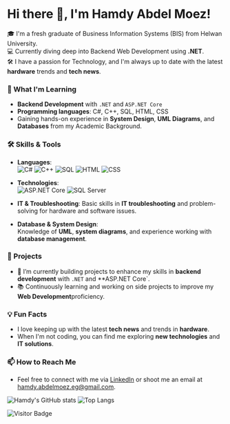 # Hi there 👋, I'm Hamdy Abdel Moez!

🎓 I'm a fresh graduate of Business Information Systems (BIS) from Helwan University.  
💻 Currently diving deep into Backend Web Development using **.NET**.  
🛠 I have a passion for Technology, and I'm always up to date with the latest **hardware** trends and **tech news**.  

### 🌱 What I'm Learning
- **Backend Development** with `.NET` and `ASP.NET Core`
- **Programming languages**: C#, C++, SQL, HTML, CSS
- Gaining hands-on experience in **System Design**, **UML Diagrams**, and **Databases** from my Academic Background.

### 🛠 Skills & Tools
- **Languages**:  
  ![C#](https://img.shields.io/badge/-CSharp-239120?style=flat&logo=c-sharp&logoColor=white)
  ![C++](https://img.shields.io/badge/-C++-00599C?style=flat&logo=cplusplus&logoColor=white)
  ![SQL](https://img.shields.io/badge/-SQL-4479A1?style=flat&logo=MySQL&logoColor=white)
  ![HTML](https://img.shields.io/badge/-HTML-E34F26?style=flat&logo=html5&logoColor=white)
  ![CSS](https://img.shields.io/badge/-CSS-1572B6?style=flat&logo=css3&logoColor=white)

- **Technologies**:  
  ![ASP.NET Core](https://img.shields.io/badge/-ASP.NET%20Core-5C2D91?style=flat&logo=dotnet&logoColor=white)
  ![SQL Server](https://img.shields.io/badge/-SQL%20Server-CC2927?style=flat&logo=microsoft-sql-server&logoColor=white)

- **IT & Troubleshooting**: Basic skills in **IT troubleshooting** and problem-solving for hardware and software issues.

- **Database & System Design**:  
  Knowledge of **UML**, **system diagrams**, and experience working with **database management**.

### 🚀 Projects
- 🔭 I’m currently building projects to enhance my skills in **backend development** with `.NET` and **ASP.NET Core`.
- 📚 Continuously learning and working on side projects to improve my **Web Development**proficiency.

### 💡 Fun Facts
- I love keeping up with the latest **tech news** and trends in **hardware**.
- When I'm not coding, you can find me exploring **new technologies** and **IT solutions**.

### 📫 How to Reach Me
- Feel free to connect with me via [LinkedIn](https://www.linkedin.com/in/hamdy-abdel-moez) or shoot me an email at [hamdy.abdelmoez.eg@gmail.com](mailto:hamdy.abdelmoez.eg@gmail.com).

![Hamdy's GitHub stats](https://github-readme-stats.vercel.app/api?username=Hamdy-Abdel-Moez-1&show_icons=true&theme=radical)
![Top Langs](https://github-readme-stats.vercel.app/api/top-langs/?username=Hamdy-Abdel-Moez-1&layout=compact)

![Visitor Badge](https://komarev.com/ghpvc/?username=Hamdy-Abdel-Moez-1&color=blue)
